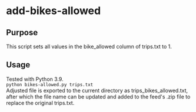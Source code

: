# add-bikes-allowed

## Purpose
This script sets all values in the bike_allowed column of trips.txt to 1.

## Usage
Tested with Python 3.9.<br>
```python bikes-allowed.py trips.txt``` <br>
Adjusted file is exported to the current directory as trips_bikes_allowed.txt, after which the file name can be updated and added to the feed's .zip file to replace the original trips.txt. 
